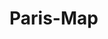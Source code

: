 # Paris-Map 
<a href = "file:///Users/lilCheri/Desktop/Paris-Map/Final%20Project/FinalProj.html"></a>